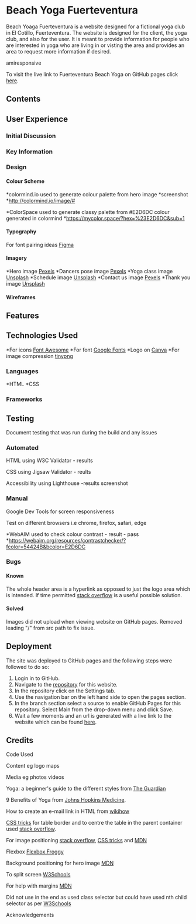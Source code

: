 # Beach Yoga Fuerteventura
Beach Yoaga Fuerteventura is a website designed for a fictional yoga club in El Cotillo, Fuerteventura. The website is designed for the client, the yoga club, and also for the user. It is meant to provide information for people who are interested in yoga who are living in or visting the area and provides an area to request more information if desired.

amiresponsive

To visit the live link to Fuerteventura Beach Yoga on GitHub pages click [here](https://decant09.github.io/beach-yoga-fuerteventura/).

## Contents

## User Experience
### Initial Discussion
### Key Information

### Design
#### Colour Scheme

*colormind.io used to generate colour palette from hero image
*screenshot
*http://colormind.io/image/#

*ColorSpace used to generate classy palette from #E2D6DC colour generated in colormind
*https://mycolor.space/?hex=%23E2D6DC&sub=1

#### Typography
For font pairing ideas [Figma](https://www.figma.com/google-fonts/josefin-sans-font-pairings/)
#### Imagery
*Hero image [Pexels](https://www.pexels.com/photo/a-woman-meditating-at-the-beach-6712374/)
*Dancers pose image [Pexels](https://www.pexels.com/photo/woman-in-yoga-pose-on-beach-13894711/)
*Yoga class image [Unsplash](https://unsplash.com/photos/GaprWyIw66o)
*Schedule image [Unsplash](https://unsplash.com/photos/aHll22KZdJE)
*Contact us image [Pexels](https://www.pexels.com/photo/palm-trees-around-beach-in-village-15739715/)
*Thank you image [Unsplash](https://unsplash.com/photos/KMn4VEeEPR8)
#### Wireframes

## Features

##  Technologies Used
*For icons [Font Awesome](https://fontawesome.com/)
*For font [Google Fonts](https://fonts.google.com/)
*Logo on [Canva](https://www.canva.com/)
*For image compression [tinypng](https://tinypng.com/)
### Languages
*HTML
*CSS
### Frameworks


## Testing
Document testing that was run during the build and any issues
### Automated
HTML using W3C Validator - results

CSS using Jigsaw Validator -  reults

Accessibility using Lighthouse -results screenshot

### Manual
Google Dev Tools for screen responsiveness

Test on different browsers i.e chrome, firefox, safari, edge

*WebAIM used to check colour contrast - result - pass
*https://webaim.org/resources/contrastchecker/?fcolor=54424B&bcolor=E2D6DC

### Bugs
#### Known
The whole header area is a hyperlink as opposed to just the logo area which is intended. If time permitted [stack overflow](https://stackoverflow.com/questions/40826300/how-to-place-an-image-in-a-header-surrounded-by-an-anchor-tag-and-make-the-image) is a useful possible solution.

#### Solved

Images did not upload when viewing website on GitHub pages. Removed leading "/" from src path to fix issue.

## Deployment
The site was deployed to GitHub pages and the following steps were followed to do so:

1. Login in to GitHub.
2. Navigate to the [repository](https://github.com/decant09/beach-yoga-fuerteventura) for this website.
3. In the repository click on the Settings tab.
4. Use the navigation bar on the left hand side to open the pages section.
5. In the branch section select a source to enable GitHub Pages for this repository. Select Main from the drop-down menu and click Save.
6. Wait a few moments and an url is generated with a live link to the website which can be found [here](https://decant09.github.io/beach-yoga-fuerteventura/).

## Credits
Code Used

Content eg logo maps

Media eg photos videos

Yoga: a beginner's guide to the different styles from [The Guardian](https://www.theguardian.com/lifeandstyle/2014/jan/10/yoga-beginners-guide-different-styles)

9 Benefits of Yoga from [Johns Hopkins Medicine](https://www.hopkinsmedicine.org/health/wellness-and-prevention/9-benefits-of-yoga).

How to create an e-mail link in HTML from [wikihow](https://www.wikihow.com/Create-an-Email-Link-in-HTML)

[CSS tricks](https://css-tricks.com/table-with-borders-only-on-the-inside/) for table border and to centre the table in the
parent container used [stack overflow](https://stackoverflow.com/questions/7059394/how-to-position-a-table-at-the-center-of-div-horizontally-vertically).

For image positioning [stack overflow](https://stackoverflow.com/questions/16177707/avoid-stretch-on-image-css), [CSS tricks](https://css-tricks.com/almanac/properties/o/object-position/) and [MDN](https://developer.mozilla.org/en-US/docs/Web/CSS/object-position)

Flexbox [Flexbox Froggy](https://flexboxfroggy.com/)

Background positioning for hero image [MDN](https://developer.mozilla.org/en-US/docs/Web/CSS/background-position)

To split screen [W3Schools](https://www.w3schools.com/howto/howto_css_split_screen.asp)

For help with margins [MDN](https://developer.mozilla.org/en-US/docs/Web/CSS/margin)

Did not use in the end as used class selector but could have used nth child selector as per [W3Schools](https://www.w3schools.com/cssref/sel_nth-child.php)

Acknowledgements